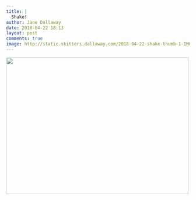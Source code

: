 ```yaml
---
title: |
  Shake!
author: Jane Dallaway
date: 2018-04-22 18:13
layout: post
comments: true
image: http://static.skitters.dallaway.com/2018-04-22-shake-thumb-1-IMG-0986.JPG
---
```


<div>
        <a href="http://static.skitters.dallaway.com/2018-04-22-shake-fullsize-1-IMG-0986.JPG">
          <img src="http://static.skitters.dallaway.com/2018-04-22-shake-thumb-1-IMG-0986.JPG" width="500" height="375"/>
        </a>
      </div>


  
      